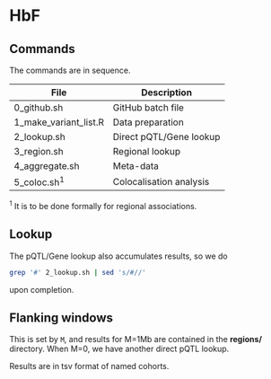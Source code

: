 # HbF

## Commands

The commands are in sequence. 

File | Description
-----|-------------------------
0_github.sh | GitHub batch file
1_make_variant_list.R | Data preparation
2_lookup.sh | Direct pQTL/Gene lookup
3_region.sh | Regional lookup
4_aggregate.sh | Meta-data
5_coloc.sh<sup>1</sup> | Colocalisation analysis

<sup>1</sup> It is to be done formally for regional associations.

## Lookup

The pQTL/Gene lookup also accumulates results, so we do
```bash
grep '#' 2_lookup.sh | sed 's/#//'
```
upon completion.

## Flanking windows

This is set by `M`, and results for M=1Mb are contained in the **regions/** directory. When M=0, we have another direct pQTL lookup.

Results are in tsv format of named cohorts.

